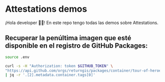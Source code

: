# Attestations demos

¡Hola developer 👋🏻! En este repo tengo todas las demos sobre Attestations.


## Recuperar la penúltima imagen que esté disponible en el registro de GitHub Packages:

```bash
source .env

curl -s -H "Authorization: token $GITHUB_TOKEN" \
"https://api.github.com/orgs/returngis/packages/container/tour-of-heroes-api/versions" \
| jq -r '.[2].metadata.container.tags[0]'
```
